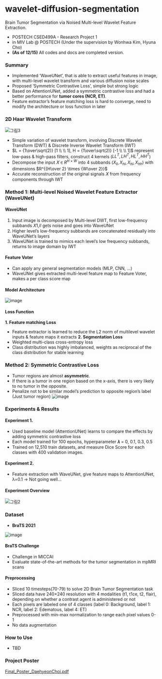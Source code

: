 # wavelet-diffusion-segmentation

Brain Tumor Segmentation via Noised Multi-level Wavelet Feature Extraction.
- POSTECH CSED499A - Research Project 1 
- in MIV Lab @ POSTECH (Under the supervision by Wonhwa Kim, Hyuna Cho)
- **(As of 12/15)** All codes and docs are completed version.

  
### Summary
- Implemented ‘WaveUNet’, that is able to extract useful features in image, with multi-level wavelet transform and various diffusion noise scales
- Proposed ‘Symmetric Contrastive Loss’, simple but strong logic
- Based on AttentionUNet, added a symmetric contrastive loss and had a better performance for **tumor cores (NCR, ET)**.
- Feature extractor’s feature matching loss is hard to converge, need to modify the architecture or loss function in later

### 2D Haar Wavelet Transform 
![그림3](https://github.com/choidaedae/wavelet-diffusion-segmentation/assets/105369646/b0fbc94f-16cc-47cf-a6df-37b3fcc63c21)
- Simple variation of wavelet transform, involving Discrete Wavelet Transform
(DWT) & Discrete Inverse Wavelet Transform (IWT)
- $L = {1\over\sqrt(2)} [1  \\  \\ 1], H = {1\over\sqrt(2)} [-1 \\  \\ 1]$ represent low-pass & high-pass filters, construct 4 kernels ($LL^T, LH^T, HL^T, HH^T$)
- Decompose the input 𝑋 ∈ $R^{H \times W}$ into 4 subbands ($X_{ll}, X_{hl}, X_{hl}, X_{hh}$) with dimensions $R^{{H\over 2} \times {W\over 2}}$
- Accurate reconstruction of the original signals 𝑋 from frequency components through IWT


### Method 1: Multi-level Noised Wavelet Feature Extractor (WaveUNet)
#### WaveUNet
1. Input image is decomposed by Multi-level DWT, first low-frequency subbands 𝑋1,𝑙𝑙 gets noise and goes into WaveUNet
2. Higher level’s low-frequency subbands are concatenated residually into WaveUNet’s layers
3. WaveUNet is trained to mimics each level’s low frequency subbands, returns to image domain by IWT
#### Feature Voter
- Can apply any general segmentation models (MLP, CNN, …)
- WaveUNet gives extracted multi-level feature map to Feature Voter, makes a per class score map
#### Model Architecture
![image](https://github.com/choidaedae/wavelet-diffusion-segmentation/assets/105369646/6d100eb0-b16b-451a-aa6c-1461d74046d8)

#### Loss Function
**1. Feature matching Loss**
- Feature extractor is learned to reduce the L2 norm of multilevel wavelet inputs & feature maps it extracts
**2. Segmentation Loss**
- Weighted multi-class cross-entropy loss
- Class distribution was highly imbalanced, weights as reciprocal of the class distribution for stable learning



### Method 2: Symmetric Contrastive Loss
- Tumor regions are almost **asymmetric**.
- If there is a tumor in one region based on the x-axis, there is very likely to no tumor in the opposite.
- Penalize not to be similar model’s prediction to opposite region’s label (Just tumor region)
![image](https://github.com/choidaedae/wavelet-diffusion-segmentation/assets/105369646/eb14e8ba-58b7-466f-bf8a-23980ede7f1d)



### Experiments & Results
#### Experiment 1.
- Used baseline model (AttentionUNet) learns to compare the effects by adding symmetric contrastive loss
- Each model trained for 100 epochs, hyperparameter 𝝀 = 0, 0.1, 0.3, 0.5
- Trained on 12,510 train datasets, and measure Dice Score for each classes with 400 validation images.
#### Experiment 2.
- Feature extraction with WaveUNet, give feature maps to AttentionUNet, λ=0.1 -> Not going well…

#### Experiment Overview
![그림2](https://github.com/choidaedae/wavelet-diffusion-segmentation/assets/105369646/2c2da684-432f-48f2-9383-894d0bb737bc)


### Dataset
- **BraTS 2021**

![image](https://github.com/choidaedae/wavelet-diffusion-segmentation/assets/105369646/6be8b32a-5be3-4ac4-88db-950da52daa04)

#### BraTS Challenge
- Challenge in MICCAI
- Evaluate state-of-the-art methods for the tumor segmentation in mpMRI scans
#### Preprocessing
- Sliced 10 timesteps(70-79) to solve 2D Brain Tumor Segmentation task
- Sliced data have 240×240 resolution with 4 modalities (t1, t1ce, t2, flair),
depending on whether a contrast agent is administered or not
- Each pixels are labeled one of 4 classes (label 0: Background, label 1: NCR, label 2: Edematous, label 4: ET)
- Preprocessed with min-max normalization to range each pixel values 0-1
- No data augmentation


  
### How to Use 
- TBD 



### Project Poster 
[Final_Poster_DaehyeonChoi.pdf](https://github.com/choidaedae/wavelet-diffusion-segmentation/files/13676733/_._.pdf)

